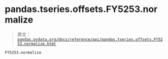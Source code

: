 # pandas.tseries.offsets.FY5253.normalize

> 原文：[`pandas.pydata.org/docs/reference/api/pandas.tseries.offsets.FY5253.normalize.html`](https://pandas.pydata.org/docs/reference/api/pandas.tseries.offsets.FY5253.normalize.html)

```py
FY5253.normalize
```
